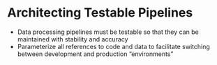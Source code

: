 # Architecting Testable Pipelines

* Data processing pipelines must be testable so that they can be maintained with stability and accuracy
* Parameterize all references to code and data to facilitate switching between development and production “environments”
